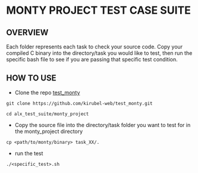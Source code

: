 # MONTY PROJECT TEST CASE SUITE

## OVERVIEW

Each folder represents each task to check your source code. Copy your compiled C binary into the directory/task you would like to test, then run the specific bash file to see if you are passing that specific test condition.

## HOW TO USE

- Clone the repo [test_monty](https://github.com/kirubel-web/test_monty.git)
```
git clone https://github.com/kirubel-web/test_monty.git

cd alx_test_suite/monty_project
```

- Copy the source file into the directory/task folder you want to test for in the monty_project directory
```
cp <path/to/monty/binary> task_XX/.
```

- run the test
```
./<specific_test>.sh
```
